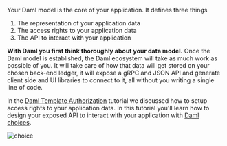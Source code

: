 Your Daml model is the core of your application. It defines three things

1. The representation of your application data
1. The access rights to your application data
1. The API to interact with your application

**With Daml you first think thoroughly about your data model.** Once the Daml model is established,
the Daml ecosystem will take as much work as possible of you. It will take care of how that data
will get stored on your chosen back-end ledger, it will expose a gRPC and JSON API and generate
client side and UI libraries to connect to it, all without you writing a single line of code.

In the [Daml Template
Authorization](https://digitalasset.com/developers/interactive-tutorials/fundamental-concepts/template-authorization/) tutorial we
discussed how to setup access rights to your application data. In this tutorial you'll learn how to
design your exposed API to interact with your application with [Daml
choices](https://docs.daml.com/daml/reference/choices.html).

![choice](assets/choice.png)
